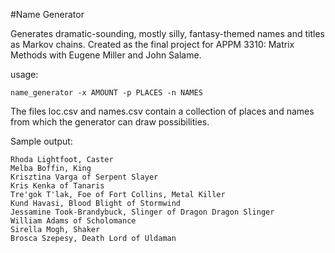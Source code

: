 #Name Generator

Generates dramatic-sounding, mostly silly, fantasy-themed names and titles as Markov chains. Created as the final project for APPM 3310: Matrix Methods with Eugene Miller and John Salame.

usage:

    name_generator -x AMOUNT -p PLACES -n NAMES

The files loc.csv and names.csv contain a collection of places and names from which the generator can draw possibilities.

Sample output:

    Rhoda Lightfoot, Caster
    Melba Boffin, King
    Krisztina Varga of Serpent Slayer
    Kris Kenka of Tanaris
    Tre'gok T'lak, Foe of Fort Collins, Metal Killer
    Kund Havasi, Blood Blight of Stormwind
    Jessamine Took-Brandybuck, Slinger of Dragon Dragon Slinger
    William Adams of Scholomance
    Sirella Mogh, Shaker
    Brosca Szepesy, Death Lord of Uldaman
